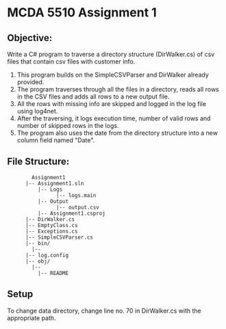 # MCDA 5510 Assignment 1

## Objective:
Write a C# program to traverse a directory structure (DirWalker.cs) of csv files that contain csv files with customer info.

1. This program builds on the SimpleCSVParser and DirWalker already provided.
2. The program traverses through all the files in a directory, reads all rows in the CSV files and adds all rows to a new output file.
3. All the rows with missing info are skipped and logged in the log file using log4net. 
4. After the traversing, it logs execution time, number of valid rows and number of skipped rows in the logs. 
5. The program also uses the date from the directory structure into a new column field named "Date". 

## File Structure:
~~~~~~~
        Assignment1
	  |-- Assignment1.sln
          |-- Logs
                |-- logs.main
          |-- Output
                |-- output.csv             
          |-- Assignment1.csproj
	  |-- DirWalker.cs
	  |-- EmptyClass.cs
	  |-- Exceptions.cs
	  |-- SimpleCSVParser.cs
	  |-- bin/
		|-- 
	  |-- log.config
	  |-- obj/      
		|-- 
          |-- README

~~~~~~~

## Setup
To change data directory, change line no. 70 in DirWalker.cs with the appropriate path. 
